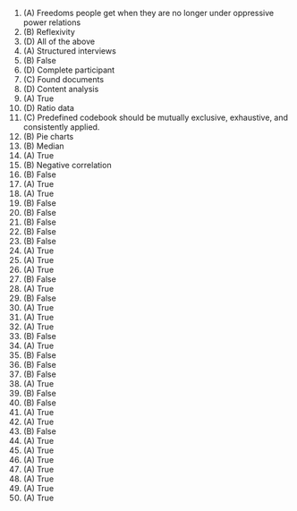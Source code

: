1. (A) Freedoms people get when they are no longer under oppressive power relations
2. (B) Reflexivity
3. (D) All of the above
4. (A) Structured interviews
5. (B) False
6. (D) Complete participant
7. (C) Found documents
8. (D) Content analysis
9. (A) True
10. (D) Ratio data
11. (C) Predefined codebook should be mutually exclusive, exhaustive, and consistently applied.
12. (B) Pie charts
13. (B) Median
14. (A) True
15. (B) Negative correlation
16. (B) False
17. (A) True
18. (A) True
19. (B) False
20. (B) False
21. (B) False
22. (B) False
23. (B) False
24. (A) True
25. (A) True
26. (A) True
27. (B) False
28. (A) True
29. (B) False
30. (A) True
31. (A) True
32. (A) True
33. (B) False
34. (A) True
35. (B) False
36. (B) False
37. (B) False
38. (A) True
39. (B) False
40. (B) False
41. (A) True
42. (A) True
43. (B) False
44. (A) True
45. (A) True
46. (A) True
47. (A) True
48. (A) True
49. (A) True
50. (A) True